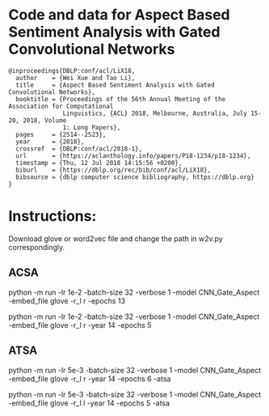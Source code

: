 # Code and data for Aspect Based Sentiment Analysis with Gated Convolutional Networks

```
@inproceedings{DBLP:conf/acl/LiX18,
  author    = {Wei Xue and Tao Li},
  title     = {Aspect Based Sentiment Analysis with Gated Convolutional Networks},
  booktitle = {Proceedings of the 56th Annual Meeting of the Association for Computational
               Linguistics, {ACL} 2018, Melbourne, Australia, July 15-20, 2018, Volume
               1: Long Papers},
  pages     = {2514--2523},
  year      = {2018},
  crossref  = {DBLP:conf/acl/2018-1},
  url       = {https://aclanthology.info/papers/P18-1234/p18-1234},
  timestamp = {Thu, 12 Jul 2018 14:15:56 +0200},
  biburl    = {https://dblp.org/rec/bib/conf/acl/LiX18},
  bibsource = {dblp computer science bibliography, https://dblp.org}
}
```


# Instructions:
Download glove or word2vec file and change the path in w2v.py correspondingly.

## ACSA
python -m run -lr 1e-2 -batch-size 32  -verbose 1  -model CNN_Gate_Aspect    -embed_file glove  -r_l r  -epochs 13

python -m run -lr 1e-2 -batch-size 32  -verbose 1  -model CNN_Gate_Aspect    -embed_file glove  -r_l r  -year 14 -epochs 5

## ATSA
python -m run -lr 5e-3 -batch-size 32  -verbose 1  -model CNN_Gate_Aspect  -embed_file glove  -r_l r -year 14 -epochs 6 -atsa

python -m run -lr 5e-3 -batch-size 32  -verbose 1  -model CNN_Gate_Aspect  -embed_file glove  -r_l l -year 14 -epochs 5 -atsa


